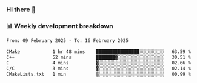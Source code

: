 ### Hi there 👋

### 📊 Weekly development breakdown
<!--START_SECTION:waka-->

```txt
From: 09 February 2025 - To: 16 February 2025

CMake            1 hr 48 mins    ████████████████░░░░░░░░░   63.59 %
C++              52 mins         ███████▓░░░░░░░░░░░░░░░░░   30.51 %
C                4 mins          ▓░░░░░░░░░░░░░░░░░░░░░░░░   02.66 %
C/C              3 mins          ▓░░░░░░░░░░░░░░░░░░░░░░░░   02.14 %
CMakeLists.txt   1 min           ▒░░░░░░░░░░░░░░░░░░░░░░░░   00.99 %
```

<!--END_SECTION:waka-->
